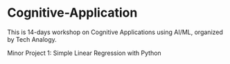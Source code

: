 # Cognitive-Application
This is 14-days workshop on Cognitive Applications using AI/ML, organized by Tech Analogy.

Minor Project 1: Simple Linear Regression with Python
